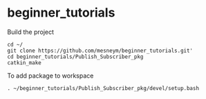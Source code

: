 # beginner_tutorials

Build the project

```
cd ~/
git clone https://github.com/mesneym/beginner_tutorials.git'
cd beginner_tutorials/Publish_Subscriber_pkg
catkin_make
```
To add package to workspace
```
. ~/beginner_tutorials/Publish_Subscriber_pkg/devel/setup.bash
```
